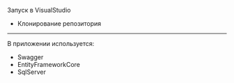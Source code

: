 Запуск в VisualStudio
- Клонирование репозитория
--- 
В приложении используется:
- Swagger
- EntityFrameworkCore
- SqlServer
